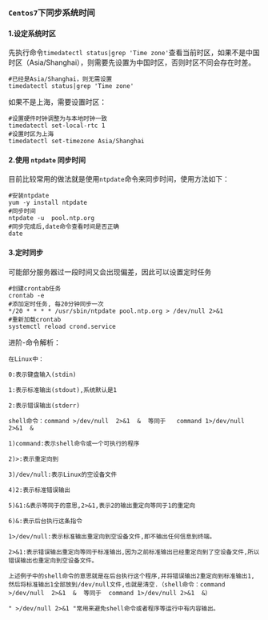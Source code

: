 ### `Centos7`下同步系统时间

#### 1.设定系统时区

先执行命令`timedatectl status|grep 'Time zone'`查看当前时区，如果不是中国时区（Asia/Shanghai），则需要先设置为中国时区，否则时区不同会存在时差。

```shell
#已经是Asia/Shanghai，则无需设置
timedatectl status|grep 'Time zone'
```

如果不是上海，需要设置时区：

```shell
#设置硬件时钟调整为与本地时钟一致
timedatectl set-local-rtc 1
#设置时区为上海
timedatectl set-timezone Asia/Shanghai
```

#### 2.使用 `ntpdate` 同步时间

目前比较常用的做法就是使用`ntpdate`命令来同步时间，使用方法如下：

```shell
#安装ntpdate
yum -y install ntpdate
#同步时间
ntpdate -u  pool.ntp.org
#同步完成后,date命令查看时间是否正确
date
```

#### 3.定时同步

可能部分服务器过一段时间又会出现偏差，因此可以设置定时任务

```shell
#创建crontab任务
crontab -e
#添加定时任务, 每20分钟同步一次
*/20 * * * * /usr/sbin/ntpdate pool.ntp.org > /dev/null 2>&1
#重新加载crontab
systemctl reload crond.service
```

进阶-命令解析：

```shell
在Linux中：

0:表示键盘输入(stdin)

1:表示标准输出(stdout),系统默认是1

2:表示错误输出(stderr)

shell命令：command >/dev/null  2>&1  &  等同于   command 1>/dev/null 2>&1  &

1)command:表示shell命令或一个可执行的程序

2)>:表示重定向到

3)/dev/null:表示Linux的空设备文件

4)2:表示标准错误输出

5)&1:&表示等同于的意思,2>&1,表示2的输出重定向等同于1的重定向

6)&:表示后台执行这条指令

1>/dev/null:表示标准输出重定向到空设备文件,即不输出任何信息到终端。

2>&1:表示错误输出重定向等同于标准输出,因为之前标准输出已经重定向到了空设备文件,所以错误输出也重定向到空设备文件。

上述例子中的shell命令的意思就是在后台执行这个程序,并将错误输出2重定向到标准输出1,然后将标准输出1全部放到/dev/null文件,也就是清空.（shell命令：command >/dev/null  2>&1  &  等同于  command 1>/dev/null 2>&1  &）

" >/dev/null 2>&1 "常用来避免shell命令或者程序等运行中有内容输出。
```

